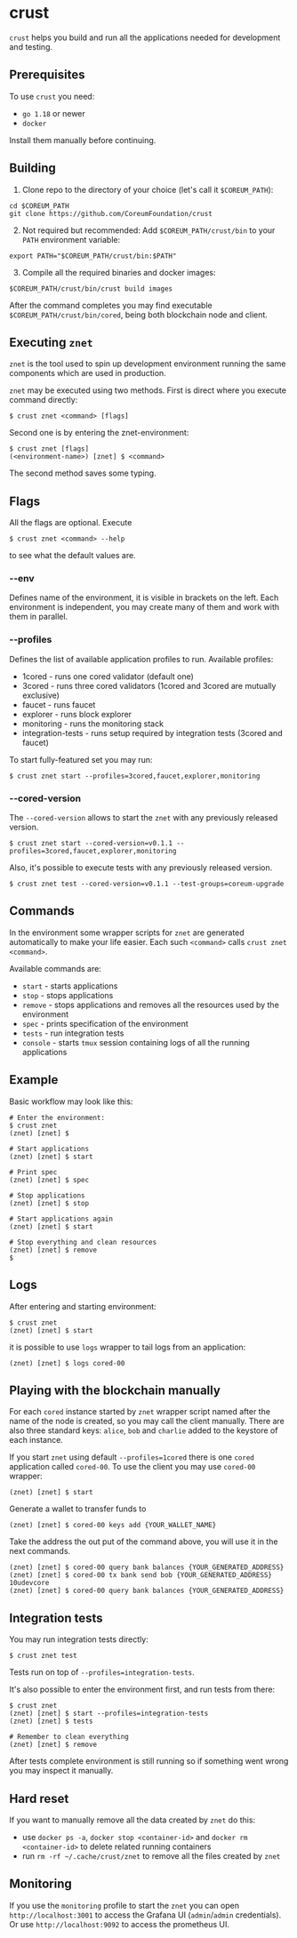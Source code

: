 # crust
`crust` helps you build and run all the applications needed for development and testing.

## Prerequisites
To use `crust` you need:
- `go 1.18` or newer
- `docker`

Install them manually before continuing.

## Building
1. Clone repo to the directory of your choice (let's call it `$COREUM_PATH`):
```
cd $COREUM_PATH
git clone https://github.com/CoreumFoundation/crust
```

2. Not required but recommended: Add `$COREUM_PATH/crust/bin` to your `PATH` environment variable:
```
export PATH="$COREUM_PATH/crust/bin:$PATH"
```

3. Compile all the required binaries and docker images:
```
$COREUM_PATH/crust/bin/crust build images
```

After the command completes you may find executable `$COREUM_PATH/crust/bin/cored`, being both blockchain node and client.


## Executing `znet`

`znet` is the tool used to spin up development environment running the same components which are used in production.

`znet` may be executed using two methods.
First is direct where you execute command directly:

```
$ crust znet <command> [flags]
```

Second one is by entering the znet-environment:

```
$ crust znet [flags]
(<environment-name>) [znet] $ <command> 
```

The second method saves some typing.

## Flags

All the flags are optional. Execute

```
$ crust znet <command> --help
```

to see what the default values are.

### --env

Defines name of the environment, it is visible in brackets on the left.
Each environment is independent, you may create many of them and work with them in parallel.

### --profiles

Defines the list of available application profiles to run. Available profiles:
- 1cored - runs one cored validator (default one)
- 3cored - runs three cored validators (1cored and 3cored are mutually exclusive)
- faucet - runs faucet
- explorer - runs block explorer
- monitoring - runs the monitoring stack
- integration-tests - runs setup required by integration tests (3cored and faucet)

To start fully-featured set you may run:

```
$ crust znet start --profiles=3cored,faucet,explorer,monitoring
```

### --cored-version

The `--cored-version` allows to start the `znet` with any previously released version.

```
$ crust znet start --cored-version=v0.1.1 --profiles=3cored,faucet,explorer,monitoring
```

Also, it's possible to execute tests with any previously released version.

```
$ crust znet test --cored-version=v0.1.1 --test-groups=coreum-upgrade
```

## Commands

In the environment some wrapper scripts for `znet` are generated automatically to make your life easier.
Each such `<command>` calls `crust znet <command>`.

Available commands are:
- `start` - starts applications
- `stop` - stops applications
- `remove` - stops applications and removes all the resources used by the environment
- `spec` - prints specification of the environment
- `tests` - run integration tests
- `console` - starts `tmux` session containing logs of all the running applications

## Example

Basic workflow may look like this:

```
# Enter the environment:
$ crust znet
(znet) [znet] $

# Start applications
(znet) [znet] $ start

# Print spec
(znet) [znet] $ spec

# Stop applications
(znet) [znet] $ stop

# Start applications again
(znet) [znet] $ start

# Stop everything and clean resources
(znet) [znet] $ remove
$
```

## Logs

After entering and starting environment:

```
$ crust znet
(znet) [znet] $ start
```

it is possible to use `logs` wrapper to tail logs from an application:

```
(znet) [znet] $ logs cored-00
```

## Playing with the blockchain manually

For each `cored` instance started by `znet` wrapper script named after the name of the node is created, so you may call the client manually.
There are also three standard keys: `alice`, `bob` and `charlie` added to the keystore of each instance.

If you start `znet` using default `--profiles=1cored` there is one `cored` application called `cored-00`.
To use the client you may use `cored-00` wrapper:

```
(znet) [znet] $ start 
```

Generate a wallet to transfer funds to
```
(znet) [znet] $ cored-00 keys add {YOUR_WALLET_NAME}
```
Take the address the out put of the command above, you will use it in the next commands.

```
(znet) [znet] $ cored-00 query bank balances {YOUR_GENERATED_ADDRESS}
(znet) [znet] $ cored-00 tx bank send bob {YOUR_GENERATED_ADDRESS} 10udevcore
(znet) [znet] $ cored-00 query bank balances {YOUR_GENERATED_ADDRESS}
```

## Integration tests

You may run integration tests directly:

```
$ crust znet test
```

Tests run on top of `--profiles=integration-tests`.

It's also possible to enter the environment first, and run tests from there:

```
$ crust znet 
(znet) [znet] $ start --profiles=integration-tests
(znet) [znet] $ tests

# Remember to clean everything
(znet) [znet] $ remove
```

After tests complete environment is still running so if something went wrong you may inspect it manually.


## Hard reset

If you want to manually remove all the data created by `znet` do this:
- use `docker ps -a`, `docker stop <container-id>` and `docker rm <container-id>` to delete related running containers
- run `rm -rf ~/.cache/crust/znet` to remove all the files created by `znet`

## Monitoring

If you use the `monitoring` profile to start the `znet` you can open `http://localhost:3001` to access the Grafana UI (`admin`/`admin` credentials). 
Or use `http://localhost:9092` to access the prometheus UI.
